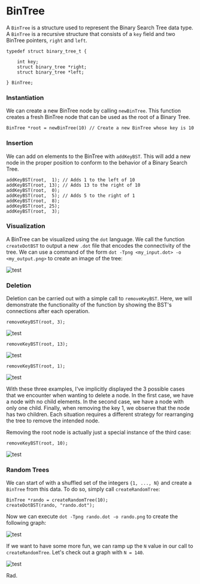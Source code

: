 # BinTree

A `BinTree` is a structure used to represent the Binary Search Tree data type. A `BinTree` is a recursive structure that consists of a `key` field and two BinTree pointers, `right` and `left`.

```
typedef struct binary_tree_t {

    int key;
    struct binary_tree *right;
    struct binary_tree *left;

} BinTree;
```

### Instantiation

We can create a new BinTree node by calling `newBinTree`. This function creates a fresh BinTree node that can be used as the root of a Binary Tree.

```
BinTree *root = newBinTree(10) // Create a new BinTree whose key is 10
```

### Insertion

We can add on elements to the BinTree with `addKeyBST`. This will add a new node in the proper position to conform to the behavior of a Binary Search Tree.

```
addKeyBST(root,  1); // Adds 1 to the left of 10
addKeyBST(root, 13); // Adds 13 to the right of 10
addKeyBST(root,  0);
addKeyBST(root,  5); // Adds 5 to the right of 1
addKeyBST(root,  8);
addKeyBST(root, 25);
addKeyBST(root,  3);
```

### Visualization

A BinTree can be visualized using the `dot` language. We call the function `createDotBST` to output a new `.dot` file that encodes the connectivity of the tree. We can use a command of the form `dot -Tpng <my_input.dot> -o <my_output.png>` to create an image of the tree:

![test](media/bintree.png)

### Deletion

Deletion can be carried out with a simple call to `removeKeyBST`. Here, we will demonstrate the functionality of the function by showing the BST's connections after each operation.

```
removeKeyBST(root, 3);
```

![test](media/rem3.png)

```
removeKeyBST(root, 13);
```

![test](media/rem13.png)

```
removeKeyBST(root, 1);
```

![test](media/rem1.png)

With these three examples, I've implicitly displayed the 3 possible cases that we encounter when wanting to delete a node. In the first case, we have a node with no child elements. In the second case, we have a node with only one child. Finally, when removing the key 1, we observe that the node has two children. Each situation requires a different strategy for rearranging the tree to remove the intended node.

Removing the root node is actually just a special instance of the third case:

```
removeKeyBST(root, 10);
```

![test](media/rem10.png)


### Random Trees

We can start of with a shuffled set of the integers `{1, ..., N}` and create a `BinTree` from this data. To do so, simply call
`createRandomTree`:

```
BinTree *rando = createRandomTree(10);
createDotBST(rando, "rando.dot");
```

Now we can execute `dot -Tpng rando.dot -o rando.png` to create the following graph:

![test](media/rando.png)

If we want to have some more fun, we can ramp up the `N` value in our call to `createRandomTree`. Let's check out a graph with `N = 140`.

![test](media/random.png)

Rad.